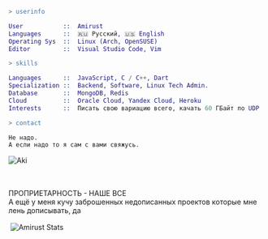 ```erl
> userinfo

User           ::  Amirust
Languages      ::  🇷🇺 Русский, 🇺🇸 English
Operating Sys  ::  Linux (Arch, OpenSUSE)
Editor         ::  Visual Studio Code, Vim

> skills

Languages      ::  JavaScript, C / C++, Dart
Specialization ::  Backend, Software, Linux Tech Admin.
Database       ::  MongoDB, Redis
Cloud          ::  Oracle Cloud, Yandex Cloud, Heroku
Interests      ::  Писать свою вариацию всего, качать 60 ГБайт по UDP

> contact

Не надо.
А если надо то я сам с вами свяжусь.
```

![Aki](https://media.discordapp.net/attachments/1028379601921114136/1038013771815338024/bc37e7e967018eddfd04649498f5fd16.jpg)

<br><br>
ПРОПРИЕТАРНОСТЬ - НАШЕ ВСЕ<br>
А ещё у меня кучу заброшенных недописанных проектов которые мне лень дописывать, да<br>
<p>&nbsp;<img align="center" src="https://github-readme-stats.vercel.app/api?username=amirust&show_icons=true&locale=en&theme=github_dark" alt="Amirust Stats" /></p>
